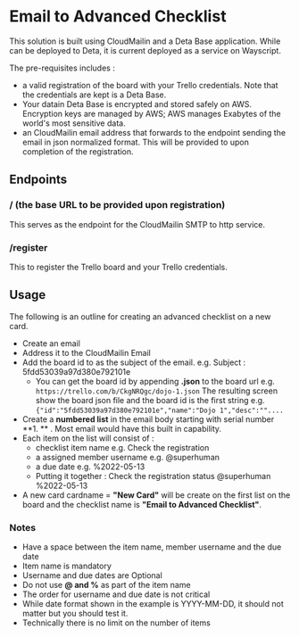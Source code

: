 # Email to Advanced Checklist

This solution is built using CloudMailin and a Deta Base application. While can be deployed to Deta, it is current deployed as a service on Wayscript.

The pre-requisites includes :
- a valid registration of the board with your Trello credentials. Note that the credentials are kept is a Deta Base.
 - Your datain Deta Base is encrypted and stored safely on AWS. Encryption keys are managed by AWS; AWS manages Exabytes of the world's most sensitive data.
- an CloudMailin email address that forwards to the endpoint sending the email in json normalized format. This will be provided to upon completion of the registration.

## Endpoints

### / (the base URL to be provided upon registration)

This serves as the endpoint for the CloudMailin SMTP to http service.

### /register

This to register the Trello board and your Trello credentials.

## Usage

The following is an outline for creating an advanced checklist on a new card.

- Create an email
- Address it to the CloudMailin Email
- Add the board id to as the subject of the email. e.g. Subject : 5fdd53039a97d380e792101e
  - You can get the board id by appending **.json** to the board url e.g. `https://trello.com/b/CkgNRQgc/dojo-1.json` The resulting screen show the board json file and the board id is the first string e.g. `{"id":"5fdd53039a97d380e792101e","name":"Dojo 1","desc":""....`
- Create a **numbered list** in the email body starting with serial number **1. ** . Most email would have this built in capability.
- Each item on the list will consist of :
  - checklist item name e.g. Check the registration
  - a assigned member username e.g. @superhuman
  - a due date e.g. %2022-05-13
  - Putting it together : Check the registration status @superhuman %2022-05-13
- A new card cardname = **"New Card"** will be create on the first list on the board and the checklist name is **"Email to Advanced Checklist"**.

### Notes
- Have a space between the item name, member username and the due date
- Item name is mandatory
- Username and due dates are Optional
- Do not use **@ and %** as part of the item name
- The order for username and due date is not critical
- While date format shown in the example is YYYY-MM-DD, it should not matter but you should test it.
- Technically there is no limit on the number of items
